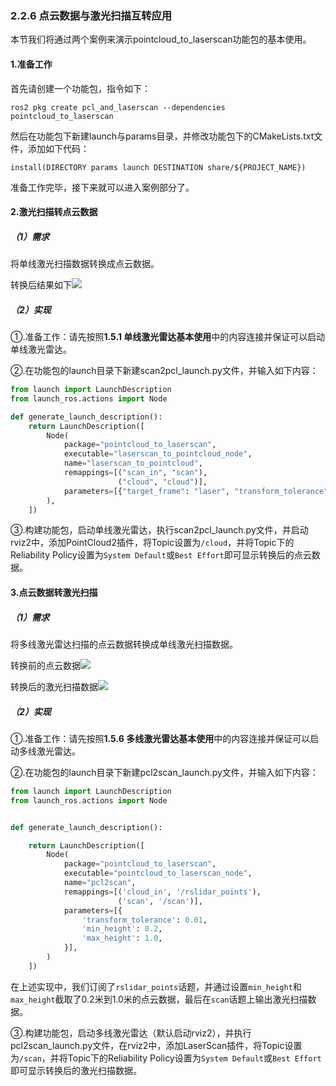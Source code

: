 ### 2.2.6 点云数据与激光扫描互转应用

本节我们将通过两个案例来演示pointcloud\_to\_laserscan功能包的基本使用。

#### 1.准备工作

首先请创建一个功能包，指令如下：

```
ros2 pkg create pcl_and_laserscan --dependencies pointcloud_to_laserscan
```

然后在功能包下新建launch与params目录，并修改功能包下的CMakeLists.txt文件，添加如下代码：

```
install(DIRECTORY params launch DESTINATION share/${PROJECT_NAME})
```

准备工作完毕，接下来就可以进入案例部分了。

#### 2.激光扫描转点云数据

##### （1）需求

将单线激光扫描数据转换成点云数据。

转换后结果如下![](/assets/2.2.6_激光扫描转点云.PNG)

##### （2）实现

①.准备工作：请先按照**1.5.1 单线激光雷达基本使用**中的内容连接并保证可以启动单线激光雷达。

②.在功能包的launch目录下新建scan2pcl\_launch.py文件，并输入如下内容：

```py
from launch import LaunchDescription
from launch_ros.actions import Node

def generate_launch_description():
    return LaunchDescription([
        Node(
            package="pointcloud_to_laserscan",
            executable="laserscan_to_pointcloud_node",
            name="laserscan_to_pointcloud",
            remappings=[("scan_in", "scan"),
                        ("cloud", "cloud")],
            parameters=[{"target_frame": "laser", "transform_tolerance": 0.01}]
        ),
    ])
```

③.构建功能包，启动单线激光雷达，执行scan2pcl\_launch.py文件，并启动rviz2中，添加PointCloud2插件，将Topic设置为`/cloud`，并将Topic下的Reliability Policy设置为`System Default`或`Best Effort`即可显示转换后的点云数据。

#### 3.点云数据转激光扫描

##### （1）需求

将多线激光雷达扫描的点云数据转换成单线激光扫描数据。

转换前的点云数据![](/assets/2.2.6点云数据.PNG)

转换后的激光扫描数据![](/assets/2.2.6点云数据转laserscan.PNG)

##### （2）实现

①.准备工作：请先按照**1.5.6 多线激光雷达基本使用**中的内容连接并保证可以启动多线激光雷达。

②.在功能包的launch目录下新建pcl2scan\_launch.py文件，并输入如下内容：

```py
from launch import LaunchDescription
from launch_ros.actions import Node


def generate_launch_description():

    return LaunchDescription([
        Node(
            package="pointcloud_to_laserscan",
            executable="pointcloud_to_laserscan_node",
            name="pcl2scan",
            remappings=[('cloud_in', '/rslidar_points'),
                        ('scan', '/scan')],
            parameters=[{
                'transform_tolerance': 0.01,
                'min_height': 0.2,
                'max_height': 1.0,
            }],
        )
    ])
```

在上述实现中，我们订阅了`rslidar_points`话题，并通过设置`min_height`和`max_height`截取了0.2米到1.0米的点云数据，最后在`scan`话题上输出激光扫描数据。

③.构建功能包，启动多线激光雷达（默认启动rviz2），并执行pcl2scan\_launch.py文件，在rviz2中，添加LaserScan插件，将Topic设置为`/scan`，并将Topic下的Reliability Policy设置为`System Default`或`Best Effort`即可显示转换后的激光扫描数据。

#### 



